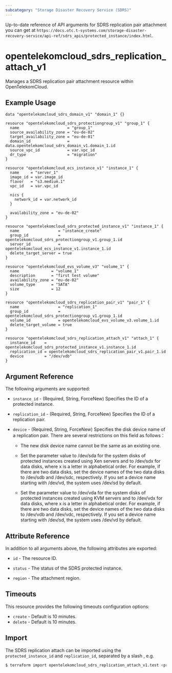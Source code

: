 ```yaml
---
subcategory: "Storage Disaster Recovery Service (SDRS)"
---
```


Up-to-date reference of API arguments for SDRS replication pair attachment you can get at
`https://docs.otc.t-systems.com/storage-disaster-recovery-service/api-ref/sdrs_apis/protected_instance/index.html`.

# opentelekomcloud_sdrs_replication_attach_v1

Manages a SDRS replication pair attachment resource within OpenTelekomCloud.

## Example Usage

```hcl
data "opentelekomcloud_sdrs_domain_v1" "domain_1" {}

resource "opentelekomcloud_sdrs_protectiongroup_v1" "group_1" {
  name                     = "group_1"
  source_availability_zone = "eu-de-02"
  target_availability_zone = "eu-de-01"
  domain_id                = data.opentelekomcloud_sdrs_domain_v1.domain_1.id
  source_vpc_id            = var.vpc_id
  dr_type                  = "migration"
}

resource "opentelekomcloud_ecs_instance_v1" "instance_1" {
  name     = "server_1"
  image_id = var.image_id
  flavor   = "s3.medium.1"
  vpc_id   = var.vpc_id

  nics {
    network_id = var.network_id
  }

  availability_zone = "eu-de-02"
}

resource "opentelekomcloud_sdrs_protected_instance_v1" "instance_1" {
  name                 = "instance_create"
  group_id             = opentelekomcloud_sdrs_protectiongroup_v1.group_1.id
  server_id            = opentelekomcloud_ecs_instance_v1.instance_1.id
  delete_target_server = true
}

resource "opentelekomcloud_evs_volume_v3" "volume_1" {
  name              = "volume_1"
  description       = "first test volume"
  availability_zone = "eu-de-02"
  volume_type       = "SATA"
  size              = 12
}

resource "opentelekomcloud_sdrs_replication_pair_v1" "pair_1" {
  name                 = "replication_1"
  group_id             = opentelekomcloud_sdrs_protectiongroup_v1.group_1.id
  volume_id            = opentelekomcloud_evs_volume_v3.volume_1.id
  delete_target_volume = true
}

resource "opentelekomcloud_sdrs_replication_attach_v1" "attach_1" {
  instance_id    = opentelekomcloud_sdrs_protected_instance_v1.instance_1.id
  replication_id = opentelekomcloud_sdrs_replication_pair_v1.pair_1.id
  device         = "/dev/vdb"
}
```

## Argument Reference

The following arguments are supported:

* `instance_id` - (Required, String, ForceNew) Specifies the ID of a protected instance.

* `replication_id` - (Required, String, ForceNew) Specifies the ID of a replication pair.

* `device` - (Required, String, ForceNew) Specifies the disk device name of a replication pair. There are several
  restrictions on this field as follows：

    + The new disk device name cannot be the same as an existing one.

    + Set the parameter value to /dev/sda for the system disks of protected instances created using Xen servers and to
      /dev/sdx for data disks, where x is a letter in alphabetical order. For example, if there are two data disks, set the
      device names of the two data disks to /dev/sdb and /dev/sdc, respectively. If you set a device name starting with
      /dev/vd, the system uses /dev/sd by default.

    + Set the parameter value to /dev/vda for the system disks of protected instances created using KVM servers and
      to /dev/vdx for data disks, where x is a letter in alphabetical order. For example, if there are two data disks,
      set the device names of the two data disks to /dev/vdb and /dev/vdc, respectively. If you set a device name starting
      with /dev/sd, the system uses /dev/vd by default.

## Attribute Reference

In addition to all arguments above, the following attributes are exported:

* `id` - The resource ID.

* `status` - The status of the SDRS protected instance.

* `region` - The attachment region.

## Timeouts

This resource provides the following timeouts configuration options:

* `create` - Default is 10 minutes.
* `delete` - Default is 10 minutes.

## Import

The SDRS replication attach can be imported using the `protected_instance_id` and `replication_id`, separated
by a slash , e.g.

```bash
$ terraform import opentelekomcloud_sdrs_replication_attach_v1.test <protected_instance_id>/<replication_id>
```
